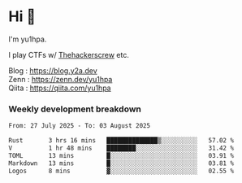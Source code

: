 # Hi 👋

I'm yu1hpa.

I play CTFs w/ [Thehackerscrew](https://www.thehackerscrew.team/) etc.

Blog : https://blog.y2a.dev  
Zenn : https://zenn.dev/yu1hpa  
Qiita : https://qiita.com/yu1hpa  

### Weekly development breakdown

<!--START_SECTION:waka-->

```txt
From: 27 July 2025 - To: 03 August 2025

Rust       3 hrs 16 mins   ██████████████▒░░░░░░░░░░   57.02 %
V          1 hr 48 mins    ████████░░░░░░░░░░░░░░░░░   31.42 %
TOML       13 mins         █░░░░░░░░░░░░░░░░░░░░░░░░   03.91 %
Markdown   13 mins         █░░░░░░░░░░░░░░░░░░░░░░░░   03.81 %
Logos      8 mins          ▓░░░░░░░░░░░░░░░░░░░░░░░░   02.55 %
```

<!--END_SECTION:waka-->

